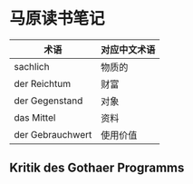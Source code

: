 # 马原读书笔记

| 术语             | 对应中文术语 |
| ---------------- | ------------ |
| sachlich         | 物质的       |
| der Reichtum     | 财富         |
| der Gegenstand   | 对象         |
| das Mittel       | 资料         |
| der Gebrauchwert | 使用价值     |

## Kritik des Gothaer Programms
